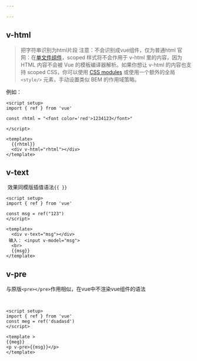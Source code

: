 ```yaml
---

---
```




<script setup>
    import Text from './text.vue';
        import Pre from './pre.vue';
        import Html from './html.vue';
     components: {
   		Text,
            Pre,
            Html
 	 }

</script>






## v-html

> 把字符串识别为html片段
> 注意：不会识别成vue组件，仅为普通html
> 官网：在[单文件组件](https://cn.vuejs.org/guide/scaling-up/sfc.html)，scoped 样式将不会作用于 v-html 里的内容，因为 HTML 内容不会被 Vue 的模板编译器解析。如果你想让 v-html 的内容也支持 scoped CSS，你可以使用 [CSS modules](https://cn.vuejs.org/api/sfc-css-features.html#css-modules) 或使用一个额外的全局 `<style/>`	 元素，手动设置类似 BEM 的作用域策略。

例如：

<Html/>

```vue
<script setup>
import { ref } from 'vue'

const rhtml = "<font color='red'>1234123</font>"
  
</script>

<template>
  {{rhtml}}							
  <div v-html="rhtml"></div>
</template>
```



## v-text

​	效果同模版插值语法<span v-pre>`{{ }}`</span>

<Text/>

```vue
<script setup>
import { ref } from 'vue'

const msg = ref("123")
</script>

<template>
  <div v-text="msg"></div>
 输入： <input v-model="msg">
  <br>
  {{msg}}
</template>
```



## v-pre

与原版`<pre></pre>`作用相似，在vue中不渲染vue组件的语法

<Pre/>

```vue
<script setup>
import { ref } from 'vue'
const meg = ref('dsadasd')
</script>
  
<template >
{{meg}}
<p v-pre>{{msg}}</p>
</template>
```

